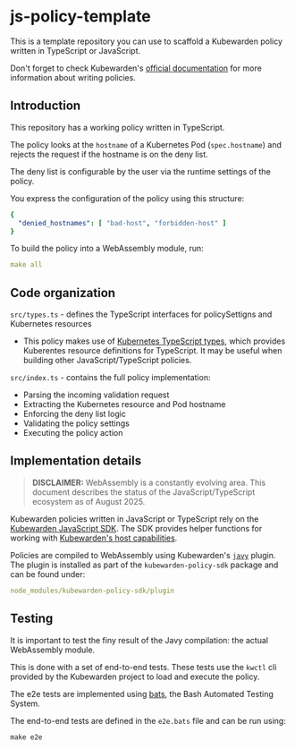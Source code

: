 # js-policy-template

This is a template repository you can use to scaffold a Kubewarden policy written in TypeScript or JavaScript.

Don't forget to check Kubewarden's
[official documentation](https://docs.kubewarden.io)
for more information about writing policies.

## Introduction

This repository has a working policy written in TypeScript.

The policy looks at the `hostname` of a Kubernetes Pod (`spec.hostname`) and rejects the request if the hostname is on the deny list.

The deny list is configurable by the user via the runtime settings of the policy.

You express the configuration of the policy using this structure:

```yaml
{
  "denied_hostnames": [ "bad-host", "forbidden-host" ]
}
```

To build the policy into a WebAssembly module, run:
```yaml
make all
```

## Code organization
`src/types.ts` - defines the TypeScript interfaces for policySettigns and Kubernetes resources
  - This policy makes use of [Kubernetes TypeScript types](https://github.com/silverlyra/kubernetes-types), which provides Kuberentes resource definitions for TypeScript. It may be useful when building other JavaScript/TypeScript policies.

`src/index.ts` - contains the full policy implementation:
- Parsing the incoming validation request
- Extracting the Kubernetes resource and Pod hostname
- Enforcing the deny list logic
- Validating the policy settings
- Executing the policy action

## Implementation details

> **DISCLAIMER:** WebAssembly is a constantly evolving area.
> This document describes the status of the JavaScript/TypeScript ecosystem as of August 2025.

Kubewarden policies written in JavaScript or TypeScript rely on the [Kubewarden JavaScript SDK](https://github.com/kubewarden/policy-sdk-js). The SDK provides helper functions for working with [Kubewarden's host capabilities](https://docs.kubewarden.io/reference/spec/host-capabilities/intro-host-capabilities).

Policies are compiled to WebAssembly using Kubewarden's [`javy`](https://github.com/bytecodealliance/javy) plugin. The plugin is installed as part of the `kubewarden-policy-sdk` package and can be found under:

```yaml
node_modules/kubewarden-policy-sdk/plugin
```
## Testing

It is important to test the finy result of the Javy compilation:
the actual WebAssembly module.

This is done with a set of end-to-end tests.
These tests use the `kwctl` cli provided by the Kubewarden project to load and execute the policy.

The e2e tests are implemented using
[bats](https://github.com/bats-core/bats-core),
the Bash Automated Testing System.

The end-to-end tests are defined in the `e2e.bats` file and can be run using:

```console
make e2e
```